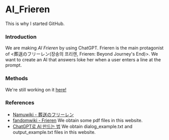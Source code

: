 # AI_Frieren
This is why I started GitHub.

### Introduction
We are making _AI Frieren_ by using ChatGPT. Frieren is the main protagonist of <葬送のフリーレン(장송의 프리렌, Frieren: Beyond Journey's End)>. We want to create an AI that answers loke her when a user enters a line at the prompt.

### Methods

We're still working on it
[here!](https://chatgpt.com/g/g-yw582UOzK-frieren)

### References

* [Namuwiki - 葬送のフリーレン](https://namu.wiki/w/%EC%9E%A5%EC%86%A1%EC%9D%98%20%ED%94%84%EB%A6%AC%EB%A0%8C)
* [fandomwiki - Frieren](https://frieren.fandom.com/wiki/Frieren)  We obtain some pdf files in this website.
* [ChatGPT로 AI 만드는 법](https://sesang06.tistory.com/216)  We obtain dialog_example.txt and output_example.txt files in this website. 
